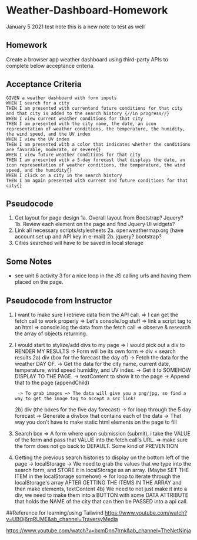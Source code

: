 # Weather-Dashboard-Homework
January 5 2021 test note
this is a new note to test as well

## Homework
Create a browser app weather dashboard using third-party APIs to complete below acceptance criteria.

## Acceptance Criteria

```
GIVEN a weather dashboard with form inputs
WHEN I search for a city
THEN I am presented with currentand future conditions for that city and that city is added to the search history {//in progress//}
WHEN I view current weather conditions for that city
THEN I am presented with the city name, the date, an icon representation of weather conditions, the temperature, the humidity, the wind speed, and the UV index
WHEN I view the UV index 
THEN I am presented with a color that indicates whether the conditions are favorable, moderate, or severe{}
WHEN I view future weather conditions for that city
THEN I am presented with a 5-day forecast that displays the date, an icon representation of weather conditions, the temperature, the wind speed, and the humidity{}
WHEN I click on a city in the search history
THEN I am again presented with current and future conditions for that city{}
```

## Pseudocode

1. Get layout for page design
 1a. Overall layout from Bootstrap? Jquery?
 1b. Review each element on the page and find Jquery UI widgets?
2. Link all necessary scripts/stylesheets
  2a. openweathermap.org (have account set up and API key in e-mail)
  2b. jquery? bootstrap?
3. Cities searched will have to be saved in local storage


## Some Notes
- see unit 6 activity 3 for a nice loop in the JS calling urls and having them placed on the page. 

## Pseudocode from Instructor

1) I want to make sure I retrieve data from the API call.
    => I can get the fetch call to work properly
        => Let's console.log stuff
        => link a script tag to an html
        => console.log the data from the fetch call
        => observe & research the array of objects returning.

2) I would start to stylize/add divs to my page
    => I would pick out a div to RENDER MY RESULTS
    => Form will be its own form
    => div = search results
    2a) div (box for the forecast the day of)
        -> Fetch the data for the weather DAY OF.
        -> Get the data for the city name, current date, temperature, wind speed humidity, and UV index. 
        -> Get it to SOMEHOW DISPLAY TO THE PAGE. 
        -> textContent to show it to the page
        -> Append that to the page (appendChild)

        -> To grab images => The data will give you a png/jpg, so find a way to get the image tag to accept a src link!

    2b) div (the boxes for the five day forecast)
        -> for loop through the 5 day forecast
        -> Generate a div/box that contains each of the data
        -> That way you don't have to make static html elements on the page to fill

3) Search box
    => A form where upon submission (submit), i take the VALUE of the form and pass that VALUE into the fetch call's URL.
    => make sure the form does not go back to DEFAULT. Some kind of PREVENTION

4) Getting the previous search histories to display on the bottom left of the page
    -> localStorage
    -> We need to grab the values that we type into the search form, and STORE it in localStorage as an array. (Maybe SET THE ITEM in the localStorage somehow)
    -> for loop to iterate through the localStorage's array AFTER GETTING THE ITEMS IN THE ARRAY and then make elements, textContent
    4b) We need to not just make it into a div, we need to make them into a BUTTON with some DATA ATTRIBUTE that holds the NAME of the city that can then be PASSED into a api call. 


##Reference for learning/using Tailwind
<https://www.youtube.com/watch?v=UBOj6rqRUME&ab_channel=TraversyMedia>

<https://www.youtube.com/watch?v=bxmDnn7lrnk&ab_channel=TheNetNinja>
